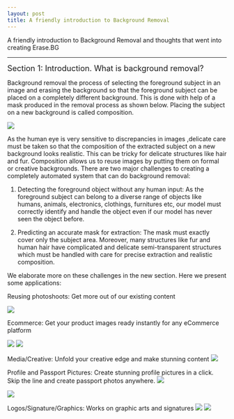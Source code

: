```yaml
---
layout: post
title: A friendly introduction to Background Removal
---
```

A friendly introduction to Background Removal and thoughts that went into creating Erase.BG

---


<font size="4"> Section 1: Introduction. What is background removal? </font> 

Background removal the process of selecting the foreground subject in an image and erasing the background so that the foreground subject can be placed on a completely different background. This is done with help of a mask produced in the removal process as shown below. Placing the subject on a new background is called composition. 


<img src="https://github.com/bluesky314/bluesky314.github.io/blob/master/images/bgremoval/intro.jpg?raw=true" >

As the human eye is very sensitive to discrepancies in images ,delicate care must be taken so that the composition of the extracted subject on a new background looks realistic. This can be tricky for delicate structures like hair and fur. Composition allows us to reuse images by putting them on formal or creative backgrounds. There are two major challenges to creating a completely automated system that can do background removal: 

1) Detecting the foreground object without any human input: As the foreground subject can belong to a diverse range of objects like humans, animals, electronics, clothings, furnitures etc, our model must correctly identify and handle the object even if our model has never seen the object before.

2) Predicting an accurate mask for extraction: The mask must exactly cover only the subject area. Moreover, many structures like fur and human hair have complicated and delicate semi-transparent structures which must be handled with care for precise extraction and realistic composition.

We elaborate more on these challenges in the new section. Here we present some applications:

Reusing photoshoots: Get more out of our existing content

<img src="https://github.com/bluesky314/bluesky314.github.io/blob/master/images/bgremoval/model.jpg?raw=true" >

Ecommerce: Get your product images ready instantly for any eCommerce platform

<img src="https://github.com/bluesky314/bluesky314.github.io/blob/master/images/bgremoval/shirt.jpg?raw=true" >
<img src="https://github.com/bluesky314/bluesky314.github.io/blob/master/images/bgremoval/shoe.jpg?raw=true" >


Media/Creative: Unfold your creative edge and make stunning content
<img src="https://github.com/bluesky314/bluesky314.github.io/blob/master/images/bgremoval/media.png?raw=true" >


Profile and Passport Pictures: Create stunning profile pictures in a click. Skip the line and create passport photos anywhere.
<img src="https://github.com/bluesky314/bluesky314.github.io/blob/master/images/bgremoval/profilepic.png?raw=true" >

<img src="https://github.com/bluesky314/bluesky314.github.io/blob/master/images/bgremoval/passport.jpg?raw=true" >


Logos/Signature/Graphics: Works on graphic arts and signatures 
<img src="https://github.com/bluesky314/bluesky314.github.io/blob/master/images/bgremoval/graphic.png?raw=true" >
<img src="https://github.com/bluesky314/bluesky314.github.io/blob/master/images/bgremoval/sig.jpg?raw=true" >

 
